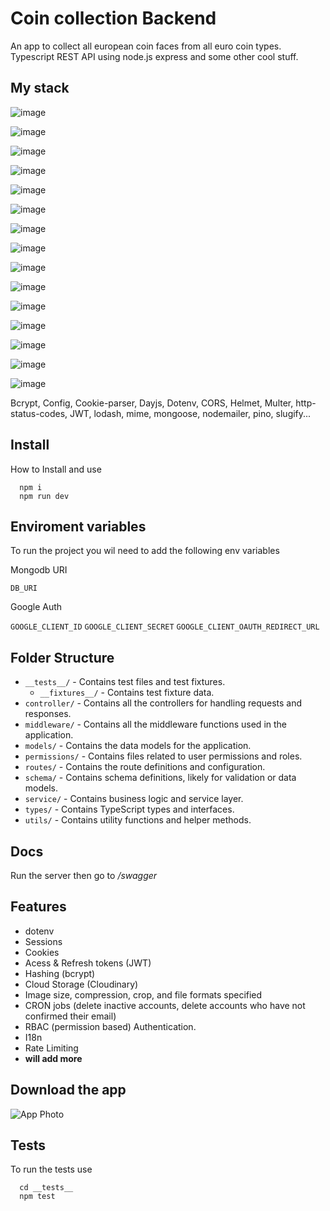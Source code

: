 # Coin collection Backend

An app to collect all european coin faces from all euro coin types.
Typescript REST API using node.js express and some other cool stuff.

## My stack

![image](https://img.shields.io/badge/npm-CB3837?style=for-the-badge&logo=npm&logoColor=white)

![image](https://img.shields.io/badge/Visual_Studio_Code-0078D4?style=for-the-badge&logo=visual%20studio%20code&logoColor=white)

![image](https://img.shields.io/badge/TypeScript-007ACC?style=for-the-badge&logo=typescript&logoColor=white)

![image](https://img.shields.io/badge/Express%20js-000000?style=for-the-badge&logo=express&logoColor=white)

![image](https://img.shields.io/badge/eslint-3A33D1?style=for-the-badge&logo=eslint&logoColor=white)

![image](https://img.shields.io/badge/prettier-1A2C34?style=for-the-badge&logo=prettier&logoColor=F7BA3E)

![image](https://img.shields.io/badge/Zod-000000?style=for-the-badge&logo=zod&logoColor=3068B7)

![image](https://img.shields.io/badge/MongoDB-4EA94B?style=for-the-badge&logo=mongodb&logoColor=white)

![image](https://img.shields.io/badge/Cloudinary-3448C5?style=for-the-badge&logo=Cloudinary&logoColor=white)

![image](https://img.shields.io/badge/redis-%23DD0031.svg?&style=for-the-badge&logo=redis&logoColor=white)

![image](https://img.shields.io/badge/axios-671ddf?&style=for-the-badge&logo=axios&logoColor=white)

![image](https://img.shields.io/badge/Jest-C21325?style=for-the-badge&logo=jest&logoColor=white)

![image](https://img.shields.io/badge/Swagger-85EA2D?style=for-the-badge&logo=Swagger&logoColor=white)

![image](https://img.shields.io/badge/Prometheus-000000?style=for-the-badge&logo=prometheus&labelColor=000000)

![image](https://img.shields.io/badge/Docker-2CA5E0?style=for-the-badge&logo=docker&logoColor=white)

Bcrypt, Config, Cookie-parser, Dayjs, Dotenv, CORS, Helmet, Multer, http-status-codes, JWT, lodash, mime, mongoose, nodemailer, pino, slugify...

## Install

How to Install and use

```npm
  npm i
  npm run dev
```

## Enviroment variables

To run the project you wil need to add the following env variables

Mongodb URI

`DB_URI`

Google Auth

`GOOGLE_CLIENT_ID`
`GOOGLE_CLIENT_SECRET`
`GOOGLE_CLIENT_OAUTH_REDIRECT_URL`

## Folder Structure

- `__tests__/` - Contains test files and test fixtures.
  - `__fixtures__/` - Contains test fixture data.
- `controller/` - Contains all the controllers for handling requests and responses.
- `middleware/` - Contains all the middleware functions used in the application.
- `models/` - Contains the data models for the application.
- `permissions/` - Contains files related to user permissions and roles.
- `routes/` - Contains the route definitions and configuration.
- `schema/` - Contains schema definitions, likely for validation or data models.
- `service/` - Contains business logic and service layer.
- `types/` - Contains TypeScript types and interfaces.
- `utils/` - Contains utility functions and helper methods.

## Docs

Run the server then go to _/swagger_

## Features

- dotenv
- Sessions
- Cookies
- Acess & Refresh tokens (JWT)
- Hashing (bcrypt)
- Cloud Storage (Cloudinary)
- Image size, compression, crop, and file formats specified
- CRON jobs (delete inactive accounts, delete accounts who have not confirmed their email)
- RBAC (permission based) Authentication.
- I18n
- Rate Limiting
- **will add more**

## Download the app

![App Photo](https://via.placeholder.com/468x300?text=App+Screenshot+Here)

## Tests

To run the tests use

```npm
  cd __tests__
  npm test
```
